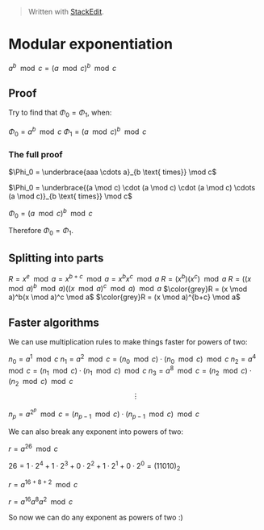 > Written with [StackEdit](https://stackedit.io/).

# Modular exponentiation

$a^b \mod c = (a \mod c)^b \mod c$

## Proof

Try to find that $\Phi_0 = \Phi_1$, when:

$\Phi_0 = a^b \mod c$
$\Phi_1 = (a \mod c)^b \mod c$

### The full proof

$\Phi_0 = \underbrace{aaa \cdots a}_{b \text{ times}} \mod c$

$\Phi_0 = \underbrace{(a \mod c) \cdot (a \mod c) \cdot (a \mod c) \cdots (a \mod c)}_{b \text{ times}} \mod c$

$\Phi_0 = (a \mod c)^b \mod c$

Therefore $\Phi_0 = \Phi_1$.

## Splitting into parts

$R = x^e \mod a = x^{b+c} \mod a = x^bx^c \mod a$
$R = (x^b)(x^c) \mod a$
$R = ((x \mod a)^b \mod a)((x \mod a)^c \mod a) \mod a$
$\color{grey}R = (x \mod a)^b(x \mod a)^c \mod a$
$\color{grey}R = (x \mod a)^{b+c} \mod a$

## Faster algorithms

We can use multiplication rules to make things faster for powers of two:

$n_0 = a^{1} \mod c$
$n_1 = a^{2} \mod c = (n_0 \mod c) \cdot (n_0 \mod c) \mod c$
$n_2 = a^{4} \mod c = (n_1 \mod c) \cdot (n_1 \mod c) \mod c$
$n_3 = a^{8} \mod c = (n_2 \mod c) \cdot (n_2 \mod c) \mod c$
$$\vdots$$

$n_p = a^{2^{p}} \mod c = (n_{p-1} \mod c) \cdot (n_{p-1} \mod c) \mod c$

We can also break any exponent into powers of two:

$r = a^{26} \mod c$

$26 = 1 \cdot 2^4 + 1 \cdot 2^3 + 0 \cdot 2^2 + 1 \cdot 2^1 + 0 \cdot 2^0 = (11010)_2$

$r = a^{16+8+2} \mod c$

$r = a^{16}a^8a^2 \mod c$

So now we can do any exponent as powers of two :)
